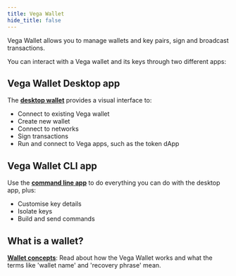 ```yaml
---
title: Vega Wallet
hide_title: false
---
```


Vega Wallet allows you to manage wallets and key pairs, sign and broadcast transactions.

You can interact with a Vega wallet and its keys through two different apps:

## Vega Wallet Desktop app
The **[desktop wallet](/docs/tools/vega-wallet/desktop-app/)** provides a visual interface to: 
* Connect to existing Vega wallet
* Create new wallet 
* Connect to networks
* Sign transactions
* Run and connect to Vega apps, such as the token dApp

## Vega Wallet CLI app
Use the **[command line app](/docs/tools/vega-wallet/cli-wallet/)** to do everything you can do with the desktop app, plus:
* Customise key details 
* Isolate keys
* Build and send commands

## What is a wallet?
**[Wallet concepts](/docs/concepts/vega-wallet)**: Read about how the Vega Wallet works and what the terms like 'wallet name' and 'recovery phrase' mean.